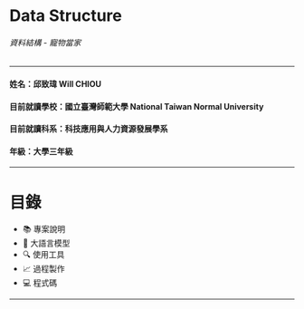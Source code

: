 # Data Structure
###### 資料結構 - 寵物當家
***
#### 姓名：邱致瑋 Will CHIOU
#### 目前就讀學校：國立臺灣師範大學 National Taiwan Normal University
#### 目前就讀科系：科技應用與人力資源發展學系
#### 年級：大學三年級
***
# 目錄
* 📚 專案說明
* 🔆 大語言模型
* 🔍 使用工具
* 📈 過程製作
* 💻 程式碼
***
